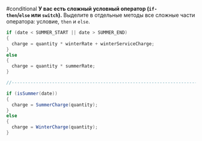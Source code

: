 #conditional
**У вас есть сложный условный оператор (`if-then`/`else` или `switch`).**
Выделите в отдельные методы все сложные части оператора: условие, `then` и `else`.
```cs
if (date < SUMMER_START || date > SUMMER_END) 
{
  charge = quantity * winterRate + winterServiceCharge;
}
else 
{
  charge = quantity * summerRate;
}

//------------------------------------------------------------------------

if (isSummer(date))
{
  charge = SummerCharge(quantity);
}
else 
{
  charge = WinterCharge(quantity);
}
```
